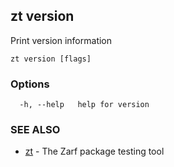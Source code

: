 ## zt version

Print version information

```
zt version [flags]
```

### Options

```
  -h, --help   help for version
```

### SEE ALSO

* [zt](zt.md)	 - The Zarf package testing tool

